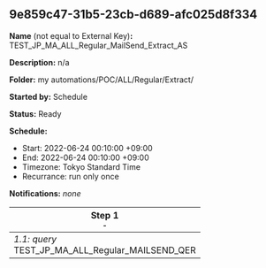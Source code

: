 ## 9e859c47-31b5-23cb-d689-afc025d8f334

**Name** (not equal to External Key)**:** TEST_JP_MA_ALL_Regular_MailSend_Extract_AS

**Description:** n/a

**Folder:** my automations/POC/ALL/Regular/Extract/

**Started by:** Schedule

**Status:** Ready

**Schedule:**

* Start: 2022-06-24 00:10:00 +09:00
* End: 2022-06-24 00:10:00 +09:00
* Timezone: Tokyo Standard Time
* Recurrance: run only once

**Notifications:** _none_


| Step 1<br>_<small>-</small>_ |
| --- |
| _1.1: query_<br>TEST_JP_MA_ALL_Regular_MAILSEND_QER |

